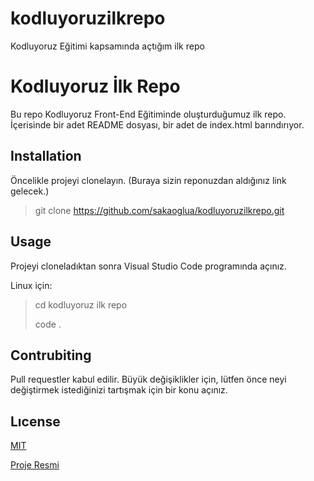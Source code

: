 # kodluyoruzilkrepo
Kodluyoruz Eğitimi kapsamında açtığım ilk repo

# Kodluyoruz İlk Repo

Bu repo Kodluyoruz Front-End Eğitiminde oluşturduğumuz ilk repo. İçerisinde bir adet README dosyası, bir adet de index.html barındırıyor.

## Installation

Öncelikle projeyi clonelayın. (Buraya sizin reponuzdan aldığınız link gelecek.)

> git clone https://github.com/sakaoglua/kodluyoruzilkrepo.git

## Usage

Projeyi cloneladıktan sonra Visual Studio Code programında açınız.

Linux için: 

> cd kodluyoruz ilk repo
>
> code .

## Contrubiting 

Pull requestler kabul edilir. Büyük değişiklikler için, lütfen önce neyi değiştirmek istediğinizi tartışmak için bir konu açınız.

## Lıcense

[MIT](https://choosealicense.com/)

[Proje Resmi](https://github.com/sakaoglua/kodluyoruzilkrepo)
